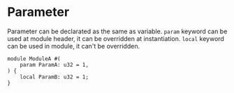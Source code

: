 # Parameter

Parameter can be declarated as the same as variable.
`param` keyword can be used at module header, it can be overridden at instantiation.
`local` keyword can be used in module, it can't be overridden.

```veryl,playground
module ModuleA #(
    param ParamA: u32 = 1,
) {
    local ParamB: u32 = 1;
}
```
